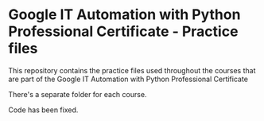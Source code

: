 # Google IT Automation with Python Professional Certificate - Practice files

This repository contains the practice files used throughout the courses that are
part of the Google IT Automation with Python Professional Certificate

There's a separate folder for each course.

Code has been fixed.

